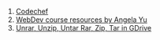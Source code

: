 1. [Codechef](https://www.codechef.com/users/iit2019125)
2. [WebDev course resources by Angela Yu](https://www.appbrewery.co/p/web-development-course-resources/)
3. [Unrar, Unzip, Untar Rar, Zip, Tar in GDrive](https://colab.research.google.com/github/sudo-ken/compress-decompress-in-Google-Drive/blob/master/Unrar_Unzip_Rar_Zip_in_GDrive.ipynb#scrollTo=YfSkw7IFH2pl)
